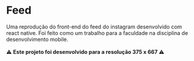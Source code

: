 # Feed
Uma reprodução do front-end do feed do instagram desenvolvido com react native. Foi feito como um trabalho para a faculdade na disciplina de desenvolvimento mobile. <br> <br>
:warning: <b> Este projeto foi desenvolvido para a resolução 375 x 667 </b> :warning: 


